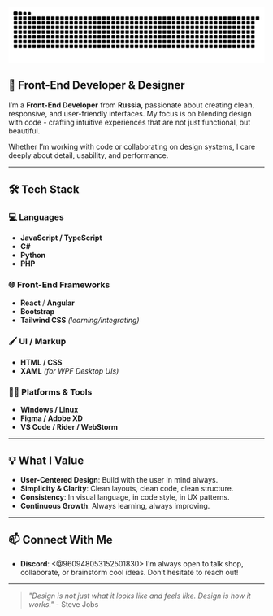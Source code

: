 ![GitHub Snake dark](https://raw.githubusercontent.com/miuku-dll/snk/output/github-contribution-grid-snake-dark.svg)

## 🎨 Front-End Developer & Designer

I’m a **Front-End Developer** from **Russia**, passionate about creating clean, responsive, and user-friendly interfaces. My focus is on blending design with code - crafting intuitive experiences that are not just functional, but beautiful.

Whether I’m working with code or collaborating on design systems, I care deeply about detail, usability, and performance.

---

## 🛠️ Tech Stack

### 💻 Languages

* **JavaScript / TypeScript**
* **C#**
* **Python**
* **PHP**

### 🌐 Front-End Frameworks

* **React** / **Angular**
* **Bootstrap**
* **Tailwind CSS** *(learning/integrating)*

### 🖌️ UI / Markup

* **HTML / CSS**
* **XAML** *(for WPF Desktop UIs)*

### 🧑‍💻 Platforms & Tools

* **Windows / Linux**
* **Figma / Adobe XD**
* **VS Code / Rider / WebStorm**

---

## 💡 What I Value

* **User-Centered Design**: Build with the user in mind always.
* **Simplicity & Clarity**: Clean layouts, clean code, clean structure.
* **Consistency**: In visual language, in code style, in UX patterns.
* **Continuous Growth**: Always learning, always improving.

---

## 📫 Connect With Me

* **Discord**: <@960948053152501830>
  I'm always open to talk shop, collaborate, or brainstorm cool ideas. Don’t hesitate to reach out!

---

> *"Design is not just what it looks like and feels like. Design is how it works."* - Steve Jobs
